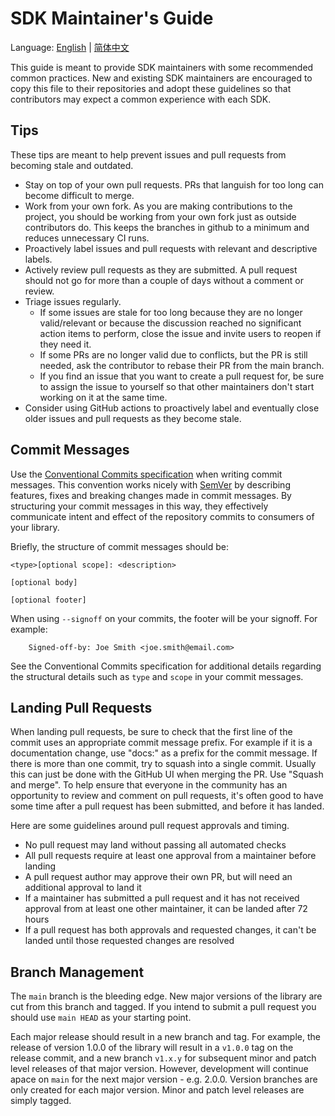 # SDK Maintainer's Guide

Language: [English](SDK-maintainer-guidelines.md) | [简体中文](/docs/languages/zh-CN/SDK-maintainer-guidelines.md)

<!-- no verify-specs -->

This guide is meant to provide SDK maintainers with some recommended common
practices. New and existing SDK maintainers are encouraged to copy this file
to their repositories and adopt these guidelines so that contributors may
expect a common experience with each SDK.

## Tips

These tips are meant to help prevent issues and pull requests from becoming
stale and outdated.

- Stay on top of your own pull requests. PRs that languish for too long can become difficult to merge.
- Work from your own fork. As you are making contributions to the project, you should be working from your own fork just as outside contributors do. This keeps the branches in github to a minimum and reduces unnecessary CI runs.
- Proactively label issues and pull requests with relevant and descriptive labels.
- Actively review pull requests as they are submitted. A pull request should not go for more than a couple of days without a comment or review.
- Triage issues regularly.
  - If some issues are stale for too long because they are no longer valid/relevant or because the discussion reached no significant action items to perform, close the issue and invite users to reopen if they need it.
  - If some PRs are no longer valid due to conflicts, but the PR is still needed, ask the contributor to rebase their PR from the main branch.
  - If you find an issue that you want to create a pull request for, be sure to assign the issue to yourself so that other maintainers don't start working on it at the same time.
- Consider using GitHub actions to proactively label and eventually close older issues and pull requests as they become stale.

## Commit Messages

Use the [Conventional Commits specification](https://www.conventionalcommits.org/en/v1.0.0/)
when writing commit messages. This convention works nicely with [SemVer](http://semver.org/)
by describing features, fixes and breaking changes made in commit messages. By structuring
your commit messages in this way, they effectively communicate intent and effect of the
repository commits to consumers of your library.

Briefly, the structure of commit messages should be:

```
<type>[optional scope]: <description>

[optional body]

[optional footer]
```

When using `--signoff` on your commits, the footer will be your signoff. For example:

```
    Signed-off-by: Joe Smith <joe.smith@email.com>
```

See the Conventional Commits specification for additional details regarding the
structural details such as `type` and `scope` in your commit messages.

## Landing Pull Requests

When landing pull requests, be sure to check that the first line of the commit
uses an appropriate commit message prefix. For example if it is a documentation
change, use "docs:" as a prefix for the commit message. If there is more than
one commit, try to squash into a single commit. Usually this can just be done
with the GitHub UI when merging the PR. Use "Squash and merge". To help ensure
that everyone in the community has an opportunity to review and comment on pull
requests, it's often good to have some time after a pull request has been
submitted, and before it has landed.

Here are some guidelines around pull request approvals and timing.

- No pull request may land without passing all automated checks
- All pull requests require at least one approval from a maintainer before landing
- A pull request author may approve their own PR, but will need an additional approval to land it
- If a maintainer has submitted a pull request and it has not received approval from at least one other maintainer, it can be landed after 72 hours
- If a pull request has both approvals and requested changes, it can't be landed until those requested changes are resolved

## Branch Management

The `main` branch is the bleeding edge. New major versions of the library
are cut from this branch and tagged. If you intend to submit a pull request
you should use `main HEAD` as your starting point.

Each major release should result in a new branch and tag. For example, the
release of version 1.0.0 of the library will result in a `v1.0.0` tag on the
release commit, and a new branch `v1.x.y` for subsequent minor and patch
level releases of that major version. However, development will continue
apace on `main` for the next major version - e.g. 2.0.0. Version branches
are only created for each major version. Minor and patch level releases
are simply tagged.
